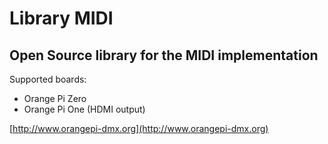 # Library MIDI
## Open Source library for the MIDI implementation

Supported boards:

- Orange Pi Zero
- Orange Pi One (HDMI output)

[http://www.orangepi-dmx.org](http://www.orangepi-dmx.org)

